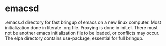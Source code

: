 emacsd
======

.emacs.d directory for fast bringup of emacs on a new linux computer. Most initialization done in literate .org file. Proxying is done in init.el.
There must not be another emacs initialization file to be loaded, or conflicts may occur. The elpa directory contains use-package, essential for full bringup.
